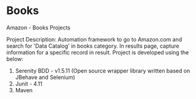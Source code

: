# Books

Amazon - Books Projects

Project Description:
  Automation framework to go to Amazon.com and search for 'Data Catalog' in books category. In results page, capture information for a specific record in result.
Project is developed using the below:
1. Serenity BDD - v1.5.11 (Open source wrapper library written based on JBehave and Selenium)
2. Junit - 4.11
3. Maven
